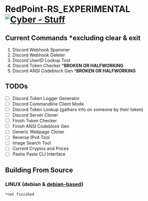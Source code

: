 # RedPoint-RS_EXPERIMENTAL [![Cyber - Stuff](https://img.shields.io/badge/Cyber-Stuff-indianred)](https://13-05.github.io)

## Current Commands *excluding clear & exit
1) Discord Webhook Spammer
2) Discord Webhook Deleter
3) Discord UserID Lookup Tool
4) Discord Token Checker ***BROKEN OR HALFWORKING**
5) Discord ANSI Codeblock Gen ***BROKEN OR HALFWORKING**

## TODOs
- [ ] Discord Token Logger Generator
- [ ] Discord Commandline Client Mode
- [ ] Discord Token Lookup (gathers info on someone by their token)
- [ ] Discord Server Cloner
- [ ] Finish Token Checker
- [ ] Finish ANSI Codeblock Gen
- [ ] Generic Webpage Cloner
- [ ] Reverse IPv4 Tool
- [ ] Image Search Tool
- [ ] Current Cryptos and Prices
- [ ] Pastie Paste CLI Interface

## Building From Source
### LINUX (debian & [debian-based](https://en.wikipedia.org/wiki/Category:Debian-based_distributions))
```bash
*not finished
```
